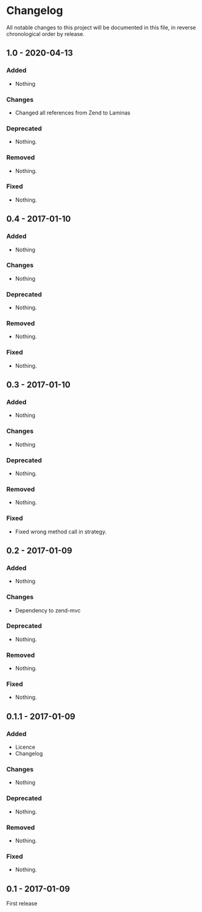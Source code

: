 # Changelog

All notable changes to this project will be documented in this file, in reverse chronological order by release.

## 1.0 - 2020-04-13

### Added

- Nothing

### Changes

- Changed all references from Zend to Laminas

### Deprecated

- Nothing.

### Removed

- Nothing.

### Fixed

- Nothing.

## 0.4 - 2017-01-10

### Added

- Nothing

### Changes

- Nothing

### Deprecated

- Nothing.

### Removed

- Nothing.

### Fixed

- Nothing.

## 0.3 - 2017-01-10

### Added

- Nothing

### Changes

- Nothing

### Deprecated

- Nothing.

### Removed

- Nothing.

### Fixed

- Fixed wrong method call in strategy.

## 0.2 - 2017-01-09

### Added

- Nothing

### Changes

- Dependency to zend-mvc

### Deprecated

- Nothing.

### Removed

- Nothing.

### Fixed

- Nothing.

## 0.1.1 - 2017-01-09

### Added

- Licence
- Changelog

### Changes

- Nothing

### Deprecated

- Nothing.

### Removed

- Nothing.

### Fixed

- Nothing.

## 0.1 - 2017-01-09
First release